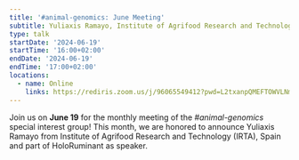 ```yaml
---
title: '#animal-genomics: June Meeting'
subtitle: Yuliaxis Ramayo, Institute of Agrifood Research and Technology (IRTA), Spain
type: talk
startDate: '2024-06-19'
startTime: '16:00+02:00'
endDate: '2024-06-19'
endTime: '17:00+02:00'
locations:
  - name: Online
    links: https://rediris.zoom.us/j/96065549412?pwd=L2txanpQMEFTOWVLNmtIZyt6M3NnUT09
---
```


Join us on **June 19** for the monthly meeting of the _#animal-genomics_ special interest group!
This month, we are honored to announce Yuliaxis Ramayo from Institute of Agrifood Research and Technology (IRTA), Spain and part of HoloRuminant as speaker.
